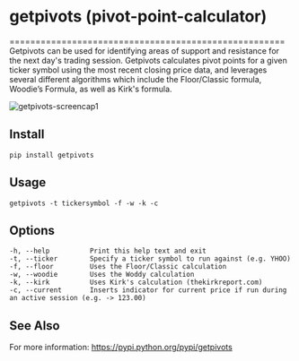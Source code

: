 # getpivots (pivot-point-calculator)
=====================================================
Getpivots can be used for identifying areas of support and resistance for the next day's trading session.  Getpivots calculates pivot points for a given ticker symbol using the most recent closing price data, and leverages several different algorithms which include the Floor/Classic formula, Woodie’s Formula, as well as Kirk's formula.   

![getpivots-screencap1](https://cloud.githubusercontent.com/assets/12847315/11052885/6ae05404-872a-11e5-91c1-13bfb17f50d2.jpg)

Install
-------

    pip install getpivots

Usage
-----

    getpivots -t tickersymbol -f -w -k -c

Options
-----
    -h, --help          Print this help text and exit
    -t, --ticker        Specify a ticker symbol to run against (e.g. YHOO)
    -f, --floor         Uses the Floor/Classic calculation
    -w, --woodie		Uses the Woddy calculation
    -k, --kirk			Uses Kirk's calculation (thekirkreport.com)
    -c, --current       Inserts indicator for current price if run during an active session (e.g. -> 123.00)


See Also
--------

For more information: https://pypi.python.org/pypi/getpivots
